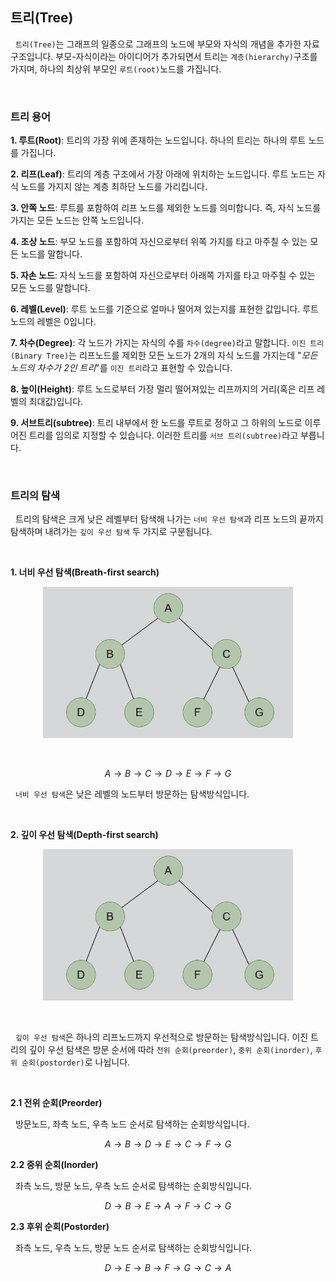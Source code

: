 ## 트리(Tree)

&nbsp;&nbsp;`트리(Tree)`는 그래프의 일종으로 그래프의 노드에 부모와 자식의 개념을 추가한 자료구조입니다. 부모-자식이라는 아이디어가 추가되면서 트리는 `계층(hierarchy)`구조를 가지며, 하나의 최상위 부모인 `루트(root)`노드를 가집니다.

<br>

### 트리 용어

**1. 루트(Root)**: 트리의 가장 위에 존재하는 노드입니다. 하나의 트리는 하나의 루트 노드를 가집니다.

**2. 리프(Leaf)**: 트리의 계층 구조에서 가장 아래에 위치하는 노드입니다. 루트 노드는 자식 노드를 가지지 않는 계층 최하단 노드를 가리킵니다.

**3. 안쪽 노드**: 루트를 포함하여 리프 노드를 제외한 노드를 의미합니다. 즉, 자식 노드를 가지는 모든 노드는 안쪽 노드입니다.

**4. 조상 노드**: 부모 노드를 포함하여 자신으로부터 위쪽 가지를 타고 마주칠 수 있는 모든 노드를 말합니다.

**5. 자손 노드**: 자식 노드를 포함하여 자신으로부터 아래쪽 가지를 타고 마주칠 수 있는 모든 노드를 말합니다.

**6. 레벨(Level)**: 루트 노드를 기준으로 얼마나 떨어져 있는지를 표현한 값입니다. 루트 노드의 레벨은 0입니다.

**7. 차수(Degree)**: 각 노드가 가지는 자식의 수를 `차수(degree)`라고 말합니다. `이진 트리(Binary Tree)`는 리프노드를 제외한 모든 노드가 2개의 자식 노드를 가지는데 "_모든 노드의 차수가 2인 트리_"를 `이진 트리`라고 표현할 수 있습니다.

**8. 높이(Height)**: 루트 노드로부터 가장 멀리 떨어져있는 리프까지의 거리(혹은 리프 레벨의 최대값)입니다.

**9. 서브트리(subtree)**: 트리 내부에서 한 노드를 루트로 정하고 그 하위의 노드로 이루어진 트리를 임의로 지정할 수 있습니다. 이러한 트리를 `서브 트리(subtree)`라고 부릅니다.

<br>

### 트리의 탐색

&nbsp;&nbsp;트리의 탐색은 크게 낮은 레벨부터 탐색해 나가는 `너비 우선 탐색`과 리프 노드의 끝까지 탐색하며 내려가는 `깊이 우선 탐색` 두 가지로 구분됩니다.

<br>

**1. 너비 우선 탐색(Breath-first search)**

<figure align="center">
  <img src="../images//트리샘플.png" style="width: 400px" alt="트리 샘플" />
</figure>

<br>

$$A \rightarrow B \rightarrow C \rightarrow D \rightarrow E \rightarrow F \rightarrow G$$

&nbsp;&nbsp;`너비 우선 탐색`은 낮은 레벨의 노드부터 방문하는 탐색방식입니다.

<br>

**2. 깊이 우선 탐색(Depth-first search)**

<figure align="center">
  <img src="../images//트리샘플.png" style="width: 400px" alt="트리 샘플" />
</figure>

<br>

&nbsp;&nbsp;`깊이 우선 탐색`은 하나의 리프노드까지 우선적으로 방문하는 탐색방식입니다. 이진 트리의 깊이 우선 탐색은 방문 순서에 따라 `전위 순회(preorder)`, `중위 순회(inorder)`, `후위 순회(postorder)`로 나뉩니다.

<br>

**2.1 전위 순회(Preorder)**

&nbsp;&nbsp;방문노드, 좌측 노드, 우측 노드 순서로 탐색하는 순회방식입니다.

$$ A \rightarrow B \rightarrow D \rightarrow E \rightarrow C \rightarrow F \rightarrow G$$


**2.2 중위 순회(Inorder)**

&nbsp;&nbsp;좌측 노드, 방문 노드, 우측 노드 순서로 탐색하는 순회방식입니다.

$$ D \rightarrow B \rightarrow E \rightarrow A \rightarrow F \rightarrow C \rightarrow G$$

**2.3 후위 순회(Postorder)**

&nbsp;&nbsp;좌측 노드, 우측 노드, 방문 노드 순서로 탐색하는 순회방식입니다.

$$ D \rightarrow E \rightarrow B \rightarrow F \rightarrow G \rightarrow C \rightarrow A$$
